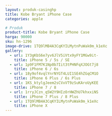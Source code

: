 ```yaml
---
layout: produk-casinghp
title: Kobe Bryant iPhone Case
categories: apple

# Produk
product-title: Kobe Bryant iPhone Case
harga: 90000
sku: hn-1296
image-drive: 1TQ9lMB4A3CqKYILMytnPuWak0m_k1eXc
gallery:
  - url: 1Y3gKbS6e7yv6JlV5iVtx9yFY1MGw9it-
    title: iPhone 5 / 5s / SE
  - url: 1p9F1FM7K1Np0b7Iit3tPHNFqXJOGt7j8
    title: iPhone 6 / 6s
  - url: 18y9of4vqlYnrNYGT4LUI1SE4hZGqCM1O
    title: iPhone 6 Plus / 6s Plus
  - url: 1KS_ktylgJeem2sCVxVT9zSuKAroUyKEE
    title: iPhone 7 / 8
  - url: 1rryJCzn_q5W2Y9HIzOrHWZhU7khxxiNS
    title: iPhone 7 Plus / 8 Plus
  - url: 1TQ9lMB4A3CqKYILMytnPuWak0m_k1eXc
    title: iPhone X
---
```

